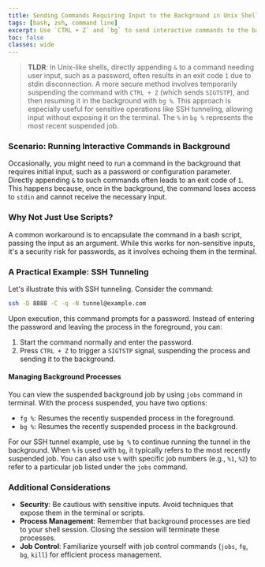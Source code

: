 ```yaml
---
title: Sending Commands Requiring Input to the Background in Unix Shells
tags: [bash, zsh, command line]
excerpt: Use `CTRL + Z` and `bg` to send interactive commands to the background.
toc: false
classes: wide
---
```

> **TLDR**: In Unix-like shells, directly appending `&` to a command needing user input, such as a password, often results in an exit code `1` due to stdin disconnection. A more secure method involves temporarily suspending the command with `CTRL + Z` (which sends `SIGTSTP`), and then resuming it in the background with `bg %`. This approach is especially useful for sensitive operations like SSH tunneling, allowing input without exposing it on the terminal. The `%` in `bg %` represents the most recent suspended job. 

### Scenario: Running Interactive Commands in Background

Occasionally, you might need to run a command in the background that requires initial input, such as a password or configuration parameter. Directly appending `&` to such commands often leads to an exit code of `1`. This happens because, once in the background, the command loses access to `stdin` and cannot receive the necessary input.

### Why Not Just Use Scripts?

A common workaround is to encapsulate the command in a bash script, passing the input as an argument. While this works for non-sensitive inputs, it's a security risk for passwords, as it involves echoing them in the terminal.

### A Practical Example: SSH Tunneling

Let's illustrate this with SSH tunneling. Consider the command:

```bash
ssh -D 8888 -C -q -N tunnel@example.com
```

Upon execution, this command prompts for a password. Instead of entering the password and leaving the process in the foreground, you can:

1. Start the command normally and enter the password.
2. Press `CTRL + Z` to trigger a `SIGTSTP` signal, suspending the process and sending it to the background.

#### Managing Background Processes

You can view the suspended background job by using `jobs` command in terminal. With the process suspended, you have two options:

- `fg %`: Resumes the recently suspended process in the foreground.
- `bg %`: Resumes the recently suspended process in the background.

For our SSH tunnel example, use `bg %` to continue running the tunnel in the background. When `%` is used with `bg`, it typically refers to the most recently suspended job. You can also use `%` with specific job numbers (e.g., `%1`, `%2`) to refer to a particular job listed under the `jobs` command.

### Additional Considerations

- **Security**: Be cautious with sensitive inputs. Avoid techniques that expose them in the terminal or scripts.
- **Process Management**: Remember that background processes are tied to your shell session. Closing the session will terminate these processes.
- **Job Control**: Familiarize yourself with job control commands (`jobs`, `fg`, `bg`, `kill`) for efficient process management.